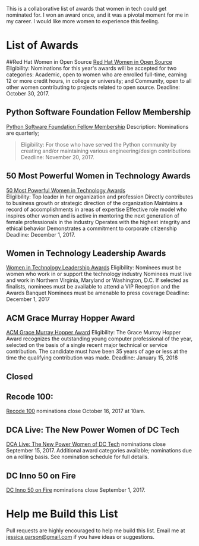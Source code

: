 This is a collaborative list of awards that women in tech could get nominated for. I won an award once, and it was a pivotal moment for me in my career. I would like more women to experience this feeling. 

# List of Awards

##Red Hat Women in Open Source
[Red Hat Women in Open Source](https://www.redhat.com/en/about/press-releases/nominations-open-2018-red-hat-women-open-source-awards) 
Eligibility: Nominations for this year's awards will be accepted for two categories: Academic, open to women who are enrolled full-time, earning 12 or more credit hours, in college or university; and Community, open to all other women contributing to projects related to open source.
Deadline: October 30, 2017.

## Python Software Foundation Fellow Membership
[Python Software Foundation Fellow Membership](https://www.python.org/psf/fellows/) 
Description: Nominations are quarterly; 
>Eligibility: For those who have served the Python community by creating and/or maintaining various engineering/design contributions
>Deadline: November 20, 2017. 

## 50 Most Powerful Women in Technology Awards
[50 Most Powerful Women in Technology Awards ](http://top50tech.org/2018/)  
Eligilbility: Top leader in her organization and profession
Directly contributes to business growth or strategic direction of the organization
Maintains a record of accomplishments in areas of expertise
Effective role model who inspires other women and is active in mentoring the next generation of female professionals in the industry
Operates with the highest integrity and ethical behavior
Demonstrates a commitment to corporate citizenship
Deadline: December 1, 2017.

## Women in Technology Leadership Awards
[Women in Technology Leadership Awards](http://www.womenintechnology.org/leadership-awards) 
Eligibility: Nominees must be women who work in or support the technology industry
Nominees must live and work in Northern Virginia, Maryland or Washington, D.C.
If selected as finalists, nominees must be available to attend a VIP Reception and the Awards Banquet
Nominees must be amenable to press coverage
Deadline: December 1, 2017

## ACM Grace Murray Hopper Award
[ACM Grace Murray Hopper Award](https://awards.acm.org/hopper/nominations) 
Eligibility: The Grace Murray Hopper Award recognizes the outstanding young computer professional of the year, selected on the basis of a single recent major technical or service contribution.  The candidate must have been 35 years of age or less at the time the qualifying contribution was made.
Deadline: January 15, 2018

## Closed

## Recode 100:
[Recode 100](https://www.recode.net/2017/9/27/16350668/recode-100-nominate-top-tech-business-people-who-matter-2017) nominations close October 16, 2017 at 10am.

## DCA Live: The New Power Women of DC Tech
[DCA Live: The New Power Women of DC Tech](http://dca-live.com/nominate) nominations close September 15, 2017. Additional award categories available; nominations due on a rolling basis. See nomination schedule for full details.

## DC Inno 50 on Fire
[DC Inno 50 on Fire](https://www.americaninno.com/dc/dc-innos-50-on-fire/) nominations close September 1, 2017.

# Help me Build this List
Pull requests are highly encouraged to help me build this list. Email me at jessica.garson@gmail.com if you have ideas or suggestions.  
